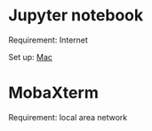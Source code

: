# Jupyter notebook

Requirement:  Internet

Set up: [Mac](http://jupyter-notebook.readthedocs.io/en/stable/public_server.html)

# MobaXterm

Requirement:  local area network
